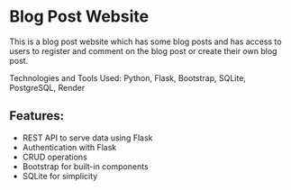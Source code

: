 <h1>Blog Post Website</h1>
<P>This is a blog post website which has some blog posts and has access to users to register and comment on the blog post or create their own blog post.</P>
<p>Technologies and Tools Used: Python, Flask, Bootstrap, SQLite, PostgreSQL, Render</p>
<h2>Features:</h2>
<ul>
  <li>REST API to serve data using Flask</li>
  <li>Authentication with Flask</li>
  <li>CRUD operations</li>
  <li>Bootstrap for built-in components</li>
  <li>SQLite for simplicity</li>
</ul>

